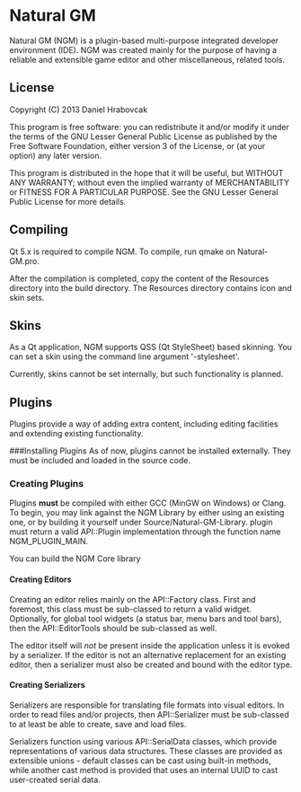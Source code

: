 Natural GM
==========
Natural GM (NGM) is a plugin-based multi-purpose integrated developer
environment (IDE). NGM was created mainly for the purpose of having a reliable
and extensible game editor and other miscellaneous, related tools.

License
-------
Copyright (C) 2013 Daniel Hrabovcak

This program is free software: you can redistribute it and/or modify it under
the terms of the GNU Lesser General Public License as published by the Free
Software Foundation, either version 3 of the License, or (at your option) any
later version.

This program is distributed in the hope that it will be useful, but WITHOUT ANY
WARRANTY; without even the implied warranty of MERCHANTABILITY or FITNESS FOR A
PARTICULAR PURPOSE.  See the GNU Lesser General Public License for more details.

Compiling
---------
Qt 5.x is required to compile NGM. To compile, run qmake on Natural-GM.pro.

After the compilation is completed, copy the content of the Resources directory
into the build directory. The Resources directory contains icon and skin sets.

Skins
-----
As a Qt application, NGM supports QSS (Qt StyleSheet) based skinning. You can
set a skin using the command line argument '-stylesheet'.

Currently, skins cannot be set internally, but such functionality is planned.

Plugins
-------
Plugins provide a way of adding extra content, including editing facilities and
extending existing functionality.

###Installing Plugins
As of now, plugins cannot be installed externally. They must be included and
loaded in the source code.

### Creating Plugins
Plugins __must__ be compiled with either GCC (MinGW on Windows) or Clang. To
begin, you may link against the NGM Library by either using an existing one, or
by building it yourself under Source/Natural-GM-Library.
plugin must return a valid API::Plugin implementation through the function name
NGM_PLUGIN_MAIN.

You can build the NGM Core library 

#### Creating Editors
Creating an editor relies mainly on the API::Factory class. First and foremost,
this class must be sub-classed to return a valid widget. Optionally, for global
tool widgets (a status bar, menu bars and tool bars), then the API::EditorTools
should be sub-classed as well.

The editor itself will _not_ be present inside the application unless it is
evoked by a serializer. If the editor is not an alternative replacement for an
existing editor, then a serializer must also be created and bound with the
editor type.

#### Creating Serializers
Serializers are responsible for translating file formats into visual editors.
In order to read files and/or projects, then API::Serializer must be
sub-classed to at least be able to create, save and load files.

Serializers function using various API::SerialData classes, which provide
representations of various data structures. These classes are provided as
extensible unions - default classes can be cast using built-in methods, while
another cast method is provided that uses an internal UUID to cast user-created
serial data.